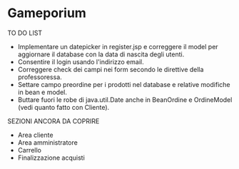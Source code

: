 # Gameporium

TO DO LIST
- Implementare un datepicker in register.jsp e correggere il model per aggiornare il database con la data di nascita degli utenti.
- Consentire il login usando l'indirizzo email.
- Correggere check dei campi nei form secondo le direttive della professoressa.
- Settare campo preordine per i prodotti nel database e relative modifiche in bean e model.
- Buttare fuori le robe di java.util.Date anche in BeanOrdine e OrdineModel (vedi quanto fatto con Cliente).

SEZIONI ANCORA DA COPRIRE
- Area cliente
- Area amministratore
- Carrello
- Finalizzazione acquisti
